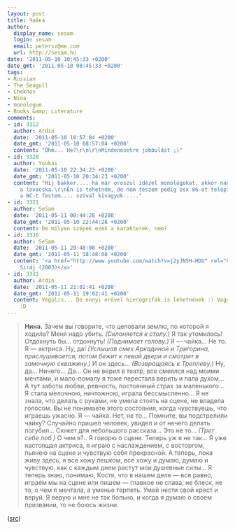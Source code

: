 ```yaml
---
layout: post
title: Чайка
author:
  display_name: sesam
  login: sesam
  email: petersz@me.com
  url: http://sesam.hu
date: '2011-05-10 10:45:33 +0200'
date_gmt: '2011-05-10 08:45:33 +0200'
tags:
- Russian
- The Seagull
- Chekhov
- Nina
- monologue
- Books &amp; Literature
comments:
- id: 3312
  author: Ardin
  date: '2011-05-10 10:57:04 +0200'
  date_gmt: '2011-05-10 08:57:04 +0200'
  content: "Öhm... He?\r\n\r\nMindenesetre jobbulást ;)"
- id: 3320
  author: Youkai
  date: '2011-05-10 22:34:23 +0200'
  date_gmt: '2011-05-10 20:34:23 +0200'
  content: "Hij bakker.... ha már oroszul idézel monológokat, akkor nagyon elszaladt
    a lovacska.\r\nÉn is tehetném, de nem teszem pedig osx 86-ot telepítek, közben
    a WC-t festem.... szóval kivagyok....."
- id: 3321
  author: SeSam
  date: '2011-05-11 00:44:28 +0200'
  date_gmt: '2011-05-10 22:44:28 +0200'
  content: De milyen szépek ezek a karakterek, nem?
- id: 3330
  author: SeSam
  date: '2011-05-11 20:48:08 +0200'
  date_gmt: '2011-05-11 18:48:08 +0200'
  content: '<a href="http://www.youtube.com/watch?v=j2yJN5H-HDU" rel="nofollow">Krétakör:
    Siráj (2003)</a>'
- id: 3331
  author: Ardin
  date: '2011-05-11 21:02:41 +0200'
  date_gmt: '2011-05-11 19:02:41 +0200'
  content: Végülis... De ennyi erővel hierogrifák is lehetnének :) Vagy ne adjak tippeket?
    :D
---
```


> **Нина.** Зачем вы говорите, что целовали землю, по которой я ходила? Меня надо убить. _(Склоняется к столу.)_ Я так утомилась! Отдохнуть бы... отдохнуть! _(Поднимает голову.)_ Я — чайка... Не то. Я — актриса. Ну, да! _(Услышав смех Аркадиной и Тригорина, прислушивается, потом бежит к левой двери и смотрит в замочную скважину.)_ И он здесь... _(Возвращаясь к Треплеву.)_ Ну, да... Ничего... Да... Он не верил в театр, все смеялся над моими мечтами, и мало-помалу я тоже перестала верить и пала духом... А тут заботы любви, ревность, постоянный страх за маленького... Я стала мелочною, ничтожною, играла бессмысленно... Я не знала, что делать с руками, не умела стоять на сцене, не владела голосом. Вы не понимаете этого состояния, когда чувствуешь, что играешь ужасно. Я — чайка. Нет, не то... Помните, вы подстрелили чайку? Случайно пришел человек, увидел и от нечего делать погубил... Сюжет для небольшого рассказа... Это не то... _(Трет себе лоб.)_ О чем я?.. Я говорю о сцене. Теперь уж я не так... Я уже настоящая актриса, я играю с наслаждением, с восторгом, пьянею на сцене и чувствую себя прекрасной. А теперь, пока живу здесь, я все хожу пешком, все хожу и думаю, думаю и чувствую, как с каждым днем растут мои душевные силы... Я теперь знаю, понимаю, Костя, что в нашем деле — все равно, играем мы на сцене или пишем — главное не слава, не блеск, не то, о чем я мечтала, а уменье терпеть. Умей нести свой крест и веруй. Я верую и мне не так больно, и когда я думаю о своем призвании, то не боюсь жизни.

([src](http://ilibrary.ru/text/971/p.4/index.html))

